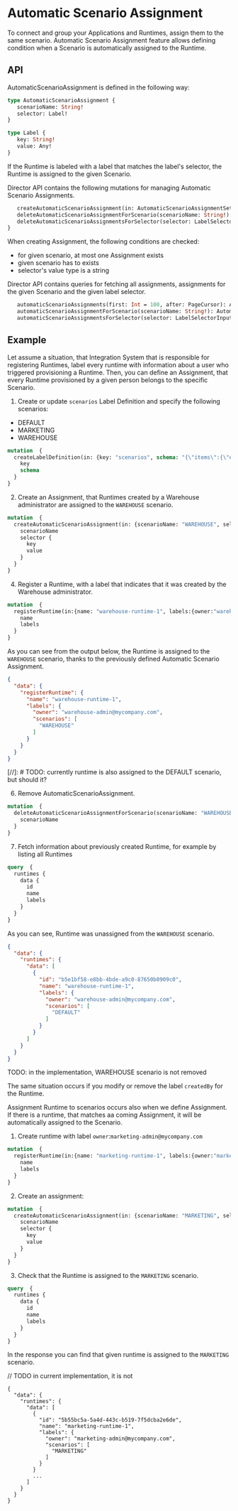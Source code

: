 # Automatic Scenario Assignment

To connect and group your Applications and Runtimes, assign them to the same scenario.
Automatic Scenario Assignment feature allows defining condition when a Scenario is automatically assigned to the Runtime.

## API

AutomaticScenarioAssignment is defined in the following way:
```graphql
type AutomaticScenarioAssignment {
   scenarioName: String!
   selector: Label!
}

type Label {
   key: String!
   value: Any!
}

```
If the Runtime is labeled with a label that matches the label's selector, the Runtime is assigned to the given Scenario.


Director API contains the following mutations for managing Automatic Scenario Assignments.
```graphql
   createAutomaticScenarioAssignment(in: AutomaticScenarioAssignmentSetInput!): AutomaticScenarioAssignment 
   deleteAutomaticScenarioAssignmentForScenario(scenarioName: String!): AutomaticScenarioAssignment 
   deleteAutomaticScenarioAssignmentsForSelector(selector: LabelSelectorInput!): [AutomaticScenarioAssignment!]! 
}
```
When creating Assignment, the following conditions are checked:
* for given scenario, at most one Assignment exists
* given scenario has to exists
* selector's value type is a string

Director API contains queries for fetching all assignments, assignments for the given Scenario and the given label selector.
```graphql
   automaticScenarioAssignments(first: Int = 100, after: PageCursor): AutomaticScenarioAssignmentPage 
   automaticScenarioAssignmentForScenario(scenarioName: String!): AutomaticScenarioAssignment 
   automaticScenarioAssignmentsForSelector(selector: LabelSelectorInput!): [AutomaticScenarioAssignment!]! 
```

## Example
Let assume a situation, that Integration System that is responsible for registering Runtimes, label every runtime with information about a user who triggered provisioning a Runtime. 
Then, you can define an Assignment, that every Runtime provisioned by a given person belongs to the specific Scenario.

1. Create or update `scenarios` Label Definition and specify the following scenarios: 
* DEFAULT
* MARKETING
* WAREHOUSE

```graphql
mutation  {
  createLabelDefinition(in: {key: "scenarios", schema: "{\"items\":{\"enum\":[\"DEFAULT\",\"MARKETING\",\"WAREHOUSE\"],\"maxLength\":128,\"pattern\":\"^[A-Za-z0-9]([-_A-Za-z0-9\\\\s]*[A-Za-z0-9])$\",\"type\":\"string\"},\"minItems\":1,\"type\":\"array\",\"uniqueItems\":true}"}) {
    key
    schema
  }
}
```

2. Create an Assignment, that Runtimes created by a Warehouse administrator are assigned to the `WAREHOUSE` scenario.
```graphql
mutation  {
  createAutomaticScenarioAssignment(in: {scenarioName: "WAREHOUSE", selector: {key: "owner", value: "warehouse-admin@mycompany.com"}}) {
    scenarioName
    selector {
      key
      value
    }
  }
}
```
4. Register a Runtime, with a label that indicates that it was created by the Warehouse administrator.
```graphql
mutation  {
  registerRuntime(in:{name: "warehouse-runtime-1", labels:{owner:"warehouse-admin@mycompany.com"}}) {
    name
    labels
  }
}
```

As you can see from the output below, the Runtime is assigned to the `WAREHOUSE` scenario, thanks to the previously
defined Automatic Scenario Assignment. 
```json
{
  "data": {
    "registerRuntime": {
      "name": "warehouse-runtime-1",
      "labels": {
        "owner": "warehouse-admin@mycompany.com",
        "scenarios": [
          "WAREHOUSE"
        ]
      }
    }
  }
}
```
[//]: # TODO: currently runtime is also assigned to the DEFAULT scenario, but should it?

6. Remove AutomaticScenarioAssignment.
```graphql
mutation  {
  deleteAutomaticScenarioAssignmentForScenario(scenarioName: "WAREHOUSE") {
    scenarioName
  }
}
```

7. Fetch information about previously created Runtime, for example by listing all Runtimes
```graphql
query  {
  runtimes {
    data {
      id
      name
      labels
    }
  }
}
```

As you can see, Runtime was unassigned from the `WAREHOUSE` scenario.
```json
{
  "data": {
    "runtimes": {
      "data": [
        {
          "id": "b5e1bf58-e8bb-4bde-a9c0-87650b0909c0",
          "name": "warehouse-runtime-1",
          "labels": {
            "owner": "warehouse-admin@mycompany.com",
            "scenarios": [
              "DEFAULT"
            ]
          }
        }
      ]
    }
  }
}
```

TODO: in the implementation, WAREHOUSE scenario is not removed

The same situation occurs if you modify or remove the label `createdBy` for the Runtime.

Assignment Runtime to scenarios occurs also when we define Assignment.
If there is a runtime, that matches aa coming Assignment, it will be automatically assigned to the Scenario.

1. Create runtime with label `owner`:`marketing-admin@mycompany.com`

```graphql
mutation  {
  registerRuntime(in:{name: "marketing-runtime-1", labels:{owner:"marketing-admin@mycompany.com"}}) {
    name
    labels
  }
}

```
2. Create an assignment:
```graphql
mutation  {
  createAutomaticScenarioAssignment(in: {scenarioName: "MARKETING", selector: {key: "owner", value: "marketing-admin@mycompany.com"}}) {
    scenarioName
    selector {
      key
      value
    }
  }
}
```

3. Check that the Runtime is assigned to the `MARKETING` scenario.
```graphql
query  {
  runtimes {
    data {
      id
      name
      labels
    }
  }
}
```

In the response you can find that given runtime is assigned to the `MARKETING` scenario.

// TODO in current implementation, it is not
```
{
  "data": {
    "runtimes": {
      "data": [
        {
          "id": "5b55bc5a-5a4d-443c-b519-7f5dcba2e6de",
          "name": "marketing-runtime-1",
          "labels": {
            "owner": "marketing-admin@mycompany.com",
            "scenarios": [
              "MARKETING"
            ]
          }
        }
        ...
      ]
    }
  }
}
```
